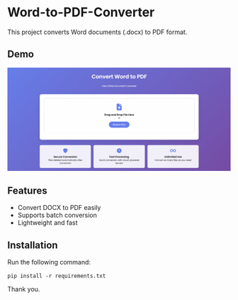 # Word-to-PDF-Converter

This project converts Word documents (.docx) to PDF format.

## Demo
![Demo Image](https://github.com/Techbarsha/Word-to-PDF-Converter/raw/main/demo.png)

## Features
- Convert DOCX to PDF easily
- Supports batch conversion
- Lightweight and fast

## Installation
Run the following command:
```
pip install -r requirements.txt
```
Thank you.

